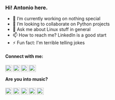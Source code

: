 ### Hi! Antonio here.

- 🔭 I’m currently working on nothing special
- 👯 I’m looking to collaborate on Python projects
- 💬 Ask me about Linux stuff in general
- 📫 How to reach me? LinkedIn is a good start
- ⚡ Fun fact: I'm terrible telling jokes

#### Connect with me:

[<img align="left" alt="accdias | LinkedIn"      width="22px" src="https://cdn.jsdelivr.net/npm/simple-icons@latest/icons/linkedin.svg" />][in]
[<img align="left" alt="accdias | GitHub"        width="22px" src="https://cdn.jsdelivr.net/npm/simple-icons@latest/icons/github.svg" />][gh]
[<img align="left" alt="accdias | GitLab"        width="22px" src="https://cdn.jsdelivr.net/npm/simple-icons@latest/icons/gitlab.svg" />][gl]
[<img align="left" alt="accdias | StackOverflow" width="22px" src="https://cdn.jsdelivr.net/npm/simple-icons@latest/icons/stackoverflow.svg" />][so]

<br />

#### Are you into music?

[<img align="left" alt="accdias | Deezer"        width="22px" src="https://cdn.jsdelivr.net/npm/simple-icons@latest/icons/deezer.svg" />][de]
[<img align="left" alt="accdias | YT Music"      width="22px" src="https://cdn.jsdelivr.net/npm/simple-icons@latest/icons/youtubemusic.svg" />][ym]
[<img align="left" alt="accdias | Spotify"       width="22px" src="https://cdn.jsdelivr.net/npm/simple-icons@latest/icons/spotify.svg" />][sf]
[<img align="left" alt="diasacc | Last.FM"       width="22px" src="https://cdn.jsdelivr.net/npm/simple-icons@latest/icons/lastfm.svg" />][lf]
[<img align="left" alt="accdias | Soundcloud"    width="22px" src="https://cdn.jsdelivr.net/npm/simple-icons@latest/icons/soundcloud.svg" />][sc]

<!-- Profiles -->
[in]: https://linkedin.com/in/accdias
[so]: https://stackoverflow.com/users/6789321/accdias
[gh]: https://github.com/accdias
[gl]: https://gitlab.com/accdias
[ad]: https://advocato.org/accdias
<!-- Music -->
[de]: https://deezer.com/us/profile/823291707
[sf]: https://open.spotify.com/user/accdias
[ym]: https://music.youtube.com
[sc]: https://soundcloud.com/accdias
[lf]: https://last.fm/diasacc
